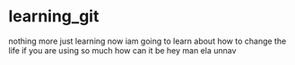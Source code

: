 # learning_git
nothing more just learning
now iam going to learn about how to change the life if you are using so much how can it be hey man ela unnav